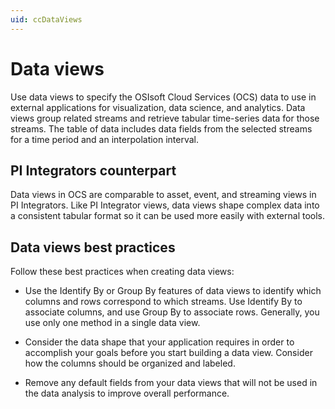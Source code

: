 ```yaml
---
uid: ccDataViews
---
```


# Data views

Use data views to specify the OSIsoft Cloud Services (OCS) data to use in external applications for visualization, data science, and analytics. Data views group related streams and retrieve tabular time-series data for those streams. The table of data includes data fields from the selected streams for a time period and an interpolation interval. 

## <a name="data-views-pi-integrators"></a>PI Integrators counterpart

Data views in OCS are comparable to asset, event, and streaming views in PI Integrators. Like PI Integrator views, data views shape complex data into a consistent tabular format so it can be used more easily with external tools.

## <a name="data-views-bp"></a>Data views best practices

Follow these best practices when creating data views:

- Use the Identify By or Group By features of data views to identify which columns and rows correspond to which streams. Use Identify By to associate columns, and use Group By to associate rows. Generally, you use only one method in a single data view. 

- Consider the data shape that your application requires in order to accomplish your goals before you start building a data view. Consider how the columns should be organized and labeled.

- Remove any default fields from your data views that will not be used in the data analysis to improve overall performance.
